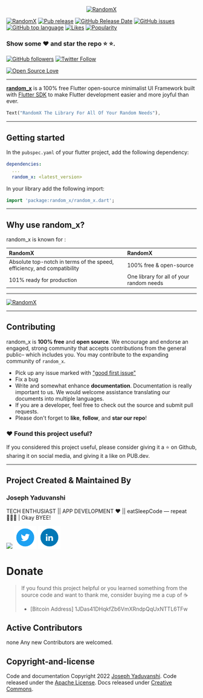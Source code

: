 <p align="center">
  <a href="https://github.com/josephyaduvanshi" target="_blank">
    <img src="https://i.imgur.com/FvGE01Q.png"  width="1200" alt="RandomX">
  </a>
</p>

[![RandomX](https://img.shields.io/badge/random_x-firm-orange)](https://github.com/josephyaduvanshi/random_x)
[![Pub release](https://img.shields.io/pub/v/random_x.svg?style=flat-square)](https://pub.dev/packages/random_x)
[![GitHub Release Date](https://img.shields.io/github/release-date/iampawan/random_x.svg?style=flat-square)](https://github.com/josephyaduvanshi/random_x)
[![GitHub issues](https://img.shields.io/github/issues/josephyaduvanshi/randomX.svg?style=flat-square)](https://github.com/josephyaduvanshi/random_x/issues)
[![GitHub top language](https://img.shields.io/github/languages/top/iampawan/random_x.svg?style=flat-square)](https://github.com/josephyaduvanshi/random_x)
[![Likes](https://badges.bar/random_x/likes)](https://pub.dev/packages/random_x/score)
[![Popularity](https://badges.bar/random_x/popularity)](https://pub.dev/packages/random_x/score)

### Show some :heart: and star the repo :star: :star:.

[![GitHub followers](https://img.shields.io/github/followers/josephyaduvanshi.svg?style=social&label=Follow)](https://github.com/josephyaduvanshi/)
[![Twitter Follow](https://img.shields.io/twitter/follow/Josefyaduvanshi.svg?style=social)](https://twitter.com/Josefyaduvanshi)

[![Open Source Love](https://badges.frapsoft.com/os/v1/open-source.svg?v=102)](https://opensource.org/licenses/Apache-2.0)

---

[**random_x**](https://random_x.dev/) is a 100% free Flutter open-source minimalist UI Framework built with <a href="https://flutter.dev/" target="_blank">Flutter SDK</a> to make Flutter development easier and more joyful than ever.

```dart
Text("RandomX The Library For All Of Your Random Needs"),
```

---

## Getting started

In the `pubspec.yaml` of your flutter project, add the following dependency:

```yaml
dependencies:
  ...
  random_x: <latest_version>
```

In your library add the following import:

```dart
import 'package:random_x/random_x.dart';
```

---

## Why use random_x?

random_x is known for :

| RandomX                                                                 | RandomX                                  |
| :---------------------------------------------------------------------- | :--------------------------------------- |
| Absolute top-notch in terms of the speed, efficiency, and compatibility | 100% free & open-source                  |
| 101% ready for production                                               | One library for all of your random needs |

---

<a href="https://www.buymeacoffee.com/josefyaduvanshi"><img src="https://storiesfrompalestine.info/wp-content/uploads/2020/09/BuyMeACoffee_blue@2x.png"  width="800" alt="RandomX"></a>

---

## Contributing

random_x is **100% free** and **open source**. We encourage and endorse an engaged, strong community that accepts contributions from the general public&ndash; which includes you. You may contribute to the expanding community of `random_x`.

- Pick up any issue marked with ["good first issue"](https://github.com/josephyaduvanshi/random_x/issues?q=is%3Aopen+is%3Aissue+label%3A%22good+first+issue%22)
- Fix a bug
- Write and somewhat enhance **documentation**. Documentation is really important to us. We would welcome assistance translating our documents into multiple languages.
- If you are a developer, feel free to check out the source and submit pull requests.
- Please don't forget to **like**, **follow**, and **star our repo**!

### :heart: Found this project useful?

If you considered this project useful, please consider giving it a :star: on Github, sharing it on social media, and giving it a like on PUB.dev.

---

## Project Created & Maintained By

### Joseph Yaduvanshi

TECH ENTHUSIAST || APP DEVELOPMENT ❤️ || eatSleepCode — repeat👨🏻‍💻 | Okay BYEE!

<a href="https://josefyaduvanshi.medium.com/"><img src="https://img.icons8.com/color-glass/96/000000/medium-monogram.png" width="60"></a>
<a href="https://twitter.com/josefyaduvanshi"><img src="https://github.com/aritraroy/social-icons/blob/master/twitter-icon.png?raw=true" width="60"></a>
<a href="https://in.linkedin.com/in/joseph-yaduvanshi-75250a233"><img src="https://github.com/aritraroy/social-icons/blob/master/linkedin-icon.png?raw=true" width="60"></a>

# Donate

> If you found this project helpful or you learned something from the source code and want to thank me, consider buying me a cup of :coffee:
>
> - [Bitcoin Address] 1JDas41DHqkfZb6VmXRndpQqUxNTTL6TFw

## Active Contributors

none
Any new Contributors are welcomed.

## Copyright-and-license

Code and documentation Copyright 2022 [Joseph Yaduvanshi](https://github.com/josephyaduvanshi). Code released under the [Apache License](./LICENSE). Docs released under [Creative Commons](https://creativecommons.org/licenses/by/3.0/).
